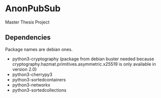 # AnonPubSub
Master Thesis Project

## Dependencies
Package names are debian ones.

- python3-cryptography (package from debian buster needed because cryptography.hazmat.primitives.asymmetric.x25519 is only available in version 2.0)
- python3-cherrypy3
- python3-sortedcontainers
- python3-networkx
- python3-sortedcollections
